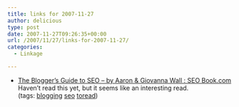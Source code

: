 ```yaml
---
title: links for 2007-11-27
author: delicious
type: post
date: 2007-11-27T09:26:35+00:00
url: /2007/11/27/links-for-2007-11-27/
categories:
  - Linkage

---
```

  * <div>
      <a href="http://www.seobook.com/bloggers">The Blogger&#8217;s Guide to SEO &#8211; by Aaron & Giovanna Wall : SEO Book.com</a>
    </div>
    
    <div>
      Haven&#8217;t read this yet, but it seems like an interesting read.
    </div>
    
    <div>
      (tags: <a href="http://del.icio.us/tazzzzz/blogging">blogging</a> <a href="http://del.icio.us/tazzzzz/seo">seo</a> <a href="http://del.icio.us/tazzzzz/toread">toread</a>)
    </div>